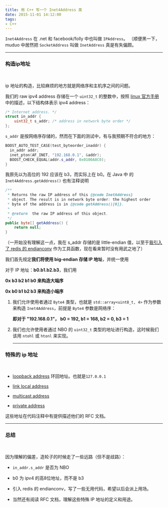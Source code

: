 ```yaml
---
title: 用 C++ 写一个 Inet4Address 类
date: 2015-11-01 14:12:00
tags:
- C++
---
```



`Inet4Address` 在 .net 和 facebook/folly 中也叫做 `IPAddress`。
（顺便黑一下，muduo 中居然把 `SocketAddress` 叫做 `InetAddress` 真是有失偏颇。

----

### 构造ip地址

<br/>

ip 地址的构造，比较麻烦的地方就是网络序和主机序之间的问题。

我们的 raw ipv4 address 存储在一个 `uint32_t` 的整数中，按照 [linux 官方手册](http://man7.org/linux/man-pages/man7/ip.7.html)中的描述，以下结构体表示 ipv4 address：

```c
/* Internet address. */
struct in_addr {
    uint32_t s_addr; /* address in network byte order */
};
```

`s_addr` 是按网络序存储的，然而在下面的测试中，有与我预期不符合的地方：

```cpp
BOOST_AUTO_TEST_CASE(test_byteorder_inaddr) {
  in_addr addr;
  inet_pton(AF_INET, "192.168.0.1", &addr);
  BOOST_CHECK_EQUAL(addr.s_addr, 0x0100A8C0);
}
```

我原先以为高位的 192 应该在 b3，而实际上在 b0。在 Java 中 的 `Inet4Address.getAddress()` 也有注释说明
```java
/**
 * Returns the raw IP address of this {@code InetAddress}
 * object. The result is in network byte order: the highest order
 * byte of the address is in {@code getAddress()[0]}.
 *
 * @return  the raw IP address of this object.
 */
public byte[] getAddress() {
    return null;
}
```
（一开始没有理解这一点，我在 s_addr 存储的是 little-endian 值，以至于[我引入了 redis 的 endianconv](https://github.com/neverchanje/sugen/blob/master/sugen/net/EndianConv.h) 作为工具函数，现在看来暂时没有用武之地了）

我们首先规定**我们将使用 big-endian 存储 IP 地址**，并统一使用

对于 IP 地址：**b0.b1.b2.b3**，我们用

**0x b3 b2 b1 b0 来构造大端序**

**0x b0 b1 b2 b3 来构造小端序**

1. 我们允许使用者通过 `Byte4` 类型，也就是 `std::array<uint8_t, 4>` 作为参数来构造 `Inet4Address`，前提是 `Byte4` 参数是网络序：

	**即对于 "192.168.0.1"， b0 = 192, b1 = 168, b2 = 0, b3 = 1**

2. 我们也允许使用者通过 NBO 的 `uint32_t` 类型的地址进行构造，这时候我们该用  `ntohl` 或 `htonl` 来实现。

	 ------

### 特殊的 ip 地址
<br/>

+ [loopback address](https://github.com/neverchanje/sugen/blob/master/sugen/net/Inet4Address.h#L82)
环回地址。也就是`127.0.0.1`

+ [link local address](https://github.com/neverchanje/sugen/blob/master/sugen/net/Inet4Address.h#L88)

+ [multicast address](https://github.com/neverchanje/sugen/blob/master/sugen/net/Inet4Address.h#L76)

+ [private address](https://github.com/neverchanje/sugen/blob/master/sugen/net/Inet4Address.h#L96)

这些地址在代码注释中有提供描述他们的 RFC 文档。

-----
### 总结
<br />

因为理解的偏差，造轮子的时候走了一些远路（但不是歧路）：

+ `in_addr.s_addr` 是否为 NBO

+ b0 为 ipv4 的高8位地址，而不是 b3

+ 引入 redis 的 endianconv，写了一些无用代码，希望以后会派上用场。

+ 当然还有阅读 RFC 文档，理解这些特殊 IP 地址的定义和用途。

